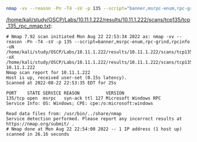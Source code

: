 ```bash
nmap -vv --reason -Pn -T4 -sV -p 135 --script="banner,msrpc-enum,rpc-grind,rpcinfo" -oN "/home/kali/study/OSCP/Labs/10.11.1.222/results/10.11.1.222/scans/tcp135/tcp_135_rpc_nmap.txt" -oX "/home/kali/study/OSCP/Labs/10.11.1.222/results/10.11.1.222/scans/tcp135/xml/tcp_135_rpc_nmap.xml" 10.11.1.222
```

[/home/kali/study/OSCP/Labs/10.11.1.222/results/10.11.1.222/scans/tcp135/tcp_135_rpc_nmap.txt](file:///home/kali/study/OSCP/Labs/10.11.1.222/results/10.11.1.222/scans/tcp135/tcp_135_rpc_nmap.txt):

```
# Nmap 7.92 scan initiated Mon Aug 22 22:53:34 2022 as: nmap -vv --reason -Pn -T4 -sV -p 135 --script=banner,msrpc-enum,rpc-grind,rpcinfo -oN /home/kali/study/OSCP/Labs/10.11.1.222/results/10.11.1.222/scans/tcp135/tcp_135_rpc_nmap.txt -oX /home/kali/study/OSCP/Labs/10.11.1.222/results/10.11.1.222/scans/tcp135/xml/tcp_135_rpc_nmap.xml 10.11.1.222
Nmap scan report for 10.11.1.222
Host is up, received user-set (0.15s latency).
Scanned at 2022-08-22 22:53:35 EDT for 25s

PORT    STATE SERVICE REASON          VERSION
135/tcp open  msrpc   syn-ack ttl 127 Microsoft Windows RPC
Service Info: OS: Windows; CPE: cpe:/o:microsoft:windows

Read data files from: /usr/bin/../share/nmap
Service detection performed. Please report any incorrect results at https://nmap.org/submit/ .
# Nmap done at Mon Aug 22 22:54:00 2022 -- 1 IP address (1 host up) scanned in 26.16 seconds

```
